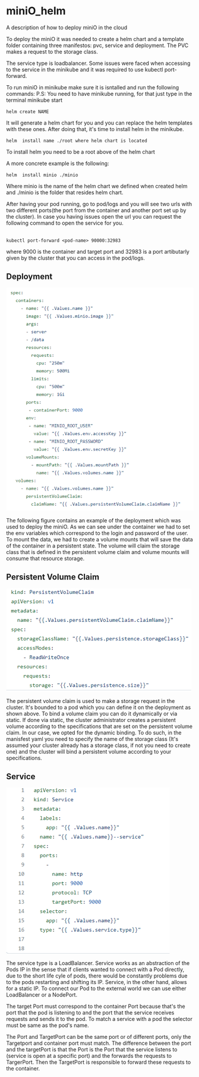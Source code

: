 # miniO_helm
A description of how to deploy miniO in the cloud


To deploy the miniO it was needed to create a helm chart and a template folder containing three manifestos: pvc, service and deployment.
The PVC makes a request to the storage class. 

The service type is loadbalancer. Some issues were faced when accessing to the service in the minikube and it was required to use kubectl port-forward. 

To run miniO in minikube make sure it is isntalled and run the following commands:
P.S: You need to have minikube running, for that just type in the terminal minikube start
```
helm create NAME

```
It will generate a helm chart for you and you can replace the helm templates with these ones.
After doing that, it's time to install helm in the minikube.

```
helm  install name ./root where helm chart is located

```
To install helm you need to be a root above of the helm chart

A more concrete example is the following:

```
helm  install minio ./minio

```
Where minio is the name of the helm chart we defined when created helm and ./minio is the folder that resides helm chart.

After having your pod running, go to pod/logs and you will see two urls with two different ports(the port from the container and another port set up by the cluster).
In case you having issues open the url you can request the following command to open the service for you.


```

kubectl port-forward <pod-name> 90000:32983

```
where 9000 is the container and target port and 32983 is a port artibutarly given by the cluster that you can access in the pod/logs.

## Deployment

![](deployment.PNG)


The following figure contains an example of the deployment which was used to deploy the miniO. As we can see under the container we had to set the env variables which correspond to the login and password of the user. To mount the data, we had to create a volume mounts that will save the data of the container in a persistent state. The volume will claim the storage class that is defined in the persistent volume claim and volume mounts will consume that resource storage.


## Persistent Volume Claim

![](pvc.PNG)

The persistent volume claim is used to make a storage request in the cluster. It's bounded to a pod which you can define it on the deployment as shown above. To bind a volume claim you can do it dynamically or via static. If done via static, the cluster administrator creates a persistent volume according to the specifications that are set on the persistent volume claim. In our case, we opted for the dynamic binding. To do such, in the manisfest yaml you need to specify the name of the storage class (It's assumed your cluster already has a storage class, if not you need to create one) and the cluster will bind a persistent volume according to your specifications.

## Service

![](service.PNG)

The service type is a LoadBalancer. Service works as an abstraction of the Pods IP in the sense that if clients wanted to connect with a Pod directly, due to the short life cyle of pods, there would be constantly problems due to the pods restarting and shifting its IP. Service, in the other hand, allows for a static IP. To connect our Pod to the external world we can use either LoadBalancer or a NodePort. 

The target Port must correspond to the container Port because that's the port that the pod is listening to and the port that the service receives requests and sends it to the pod. To match a service with a pod the selector must be same as the pod's name.

The Port and TargetPort can be the same port or of different ports, only the Targetport and container port must match. The difference between the port and the targetPort is that the Port is the Port that the service listens to (service is open at a specific port) and the forwards the requests to TargerPort. Then the TargetPort is responsible to forward these requests to the container.
